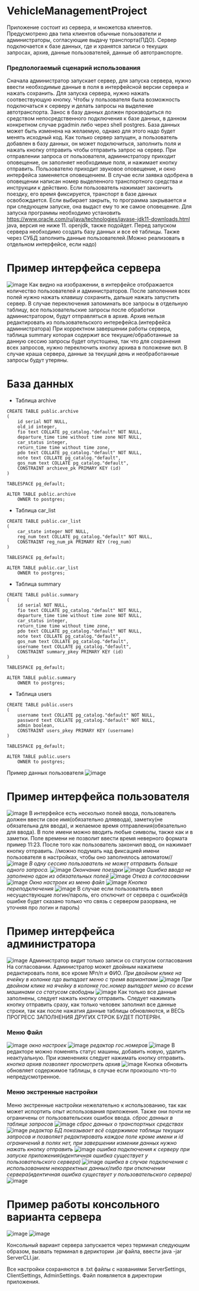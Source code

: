 # VehicleManagementProject
Приложение состоит из сервера, и множетсва клиентов. Предусмотрено два типа клиентов обычные пользователи и администраторы, согласующие выдачу транспорта(ПДО).
Сервер подключается к базе данных, где и хранятся записи о текущих запросах, архив, данные пользователей, данные об автотранспорте.
### Предпологаемый сценарий использования
Сначала администратор запускает сервер, для запуска сервера, нужно ввести необходимые данные в поля в интерфейсной версии сервера и нажать сохранить. Для запуска сервера, 
нужно нажать соотвествующую кнопку. Чтобы у пользователя была возможность подключаться к серверу и делать запросы на выделение автотранспорта. Занос в базу данных должен производиться
по средством непосредственного подключения к базе данных, в данном конкретном случае pgadmin либо через shell postgres. База данных может быть изменена на желаемую, однако для этого надо будет менять исходный код.
Как только сервер запущен, а пользователь добавлен в базу данных, он может подключиться, заполнить поля и нажать кнопку отправить чтобы отправить запрос на сервер.
При отправлении запроса от пользователя, администратору приходит оповещение, он заполняет необходимые поля, и нажимает кнопку отправить. Пользователю приходит звуковое оповещение,
и окно интерфейса заменяется оповещением. В случае если заявка одобрена в оповещении написан номер выделенного транспортного средства и инструкции к действию. Если пользователь 
нажимает закончить поездку, его время фиксируется, транспорт в базе данных освобождается. Если выбирает закрыть, то программа закрывается и при следующем запуске, она выдаст ему то же самое оповещение.
Для запуска программы необходимо установить https://www.oracle.com/ru/java/technologies/javase-jdk11-downloads.html java, версия не ниже 11.
openjdk, также подойдет.
Перед запуском сервера необходимо создать базу данных и все её таблицы. Также через СУБД заполнить данные пользователей.(Можно реализовать в отдельном интерфейсе, если надо)

# Пример интерфейса сервера
![image](https://user-images.githubusercontent.com/24436707/130604310-bb100acd-9ef7-474c-a8c1-3d4c3ecfde01.png)
Как видно на изображении, в интерфейсе отображается количество пользователей и администраторов. После заполенния всех полей нужно нажать клавишу сохранить, дальше нажать запустить сервер.
В случае переключения запоминать все запросы в отдельную таблицу, все пользовательские запросы после обработки администратором, будут отправляться в архив. Архив нельзя редактировать из пользовательского интерефейса.(интерфейса администратора)
При корректном завершении работы сервера, таблица summary которая содержит все текущие/обработанные за данную сессию запросы будет опустошена, так что для сохранения всех запросов, нужно переключить кнопку архива в положение вкл.
В случае краша сервера, данные за текущий день и необработанные запросы будут утеряны.
# База данных
* Таблица archive
```
CREATE TABLE public.archive
(
    id serial NOT NULL,
    old_id integer,
    fio text COLLATE pg_catalog."default" NOT NULL,
    departure_time time without time zone NOT NULL,
    car_status integer,
    return_time time without time zone,
    pdo text COLLATE pg_catalog."default" NOT NULL,
    note text COLLATE pg_catalog."default",
    gos_num text COLLATE pg_catalog."default",
    CONSTRAINT archieve_pk PRIMARY KEY (id)
)

TABLESPACE pg_default;

ALTER TABLE public.archive
    OWNER to postgres;
```
* Таблица car_list
```
CREATE TABLE public.car_list
(
    car_state integer NOT NULL,
    reg_num text COLLATE pg_catalog."default" NOT NULL,
    CONSTRAINT reg_num_pk PRIMARY KEY (reg_num)
)

TABLESPACE pg_default;

ALTER TABLE public.car_list
    OWNER to postgres;
```
* Таблица summary
```
CREATE TABLE public.summary
(
    id serial NOT NULL,
    fio text COLLATE pg_catalog."default" NOT NULL,
    departure_time time without time zone NOT NULL,
    car_status integer,
    return_time time without time zone,
    pdo text COLLATE pg_catalog."default" NOT NULL,
    note text COLLATE pg_catalog."default",
    gos_num text COLLATE pg_catalog."default",
    username text COLLATE pg_catalog."default",
    CONSTRAINT summary_pkey PRIMARY KEY (id)
)

TABLESPACE pg_default;

ALTER TABLE public.summary
    OWNER to postgres;
```
* Таблица users
```
CREATE TABLE public.users
(
    username text COLLATE pg_catalog."default" NOT NULL,
    password text COLLATE pg_catalog."default" NOT NULL,
    admin boolean,
    CONSTRAINT users_pkey PRIMARY KEY (username)
)

TABLESPACE pg_default;

ALTER TABLE public.users
    OWNER to postgres;
```
Пример данных пользователя
![image](https://user-images.githubusercontent.com/24436707/130606118-af0e516e-c92a-4d2f-9027-39da94c94846.png)

# Пример интерфейса пользователя
![image](https://user-images.githubusercontent.com/24436707/130606292-26e02f44-a528-46a6-91e5-ea69b20440b4.png)
В интерфейсе есть несколько полей ввода, пользователь должен ввести свое имя(обязательно дляввода), заметку(не обязательна для ввода), и желаемое время отправления(обязательно для ввода). В поле имени можно вводить любые символы, также как и в заметки. Поле времени не позволит ввести время неверного формата пример 11:23. После того как пользователь закончил ввод, он нажимает кнопку отправить. //можно подумать над фиксацией имени пользователя в настройках, чтобы оно заполнялось автоматом//
![image](https://user-images.githubusercontent.com/24436707/130607037-3e0eb61b-a43f-4fc1-bde2-ba7acd2fffa1.png)
*В одну сессию пользователь не может отправить больше одного запроса.*
![image](https://user-images.githubusercontent.com/24436707/130607049-17209ed4-68ba-4c9a-9478-3b9bb4634eed.png)
*Окончание поездки*
![image](https://user-images.githubusercontent.com/24436707/130607179-2339ad8a-0e2e-40ac-b326-13ce3d313764.png)
*Ошибка ввода не заполнено одон из обязательных полей*
![image](https://user-images.githubusercontent.com/24436707/130607355-c6528f91-6739-4004-af09-d2cd1e5530f6.png)
*Отказ в согласовании*
![image](https://user-images.githubusercontent.com/24436707/130607438-4d5b079d-6642-4639-8c4b-4b238c2fd926.png)
*Окно настроек из меню файл*
![image](https://user-images.githubusercontent.com/24436707/130607529-acbfe98d-96f3-4d9b-b322-69043929e4ac.png)
*Кнопка переподключения*
![image](https://user-images.githubusercontent.com/24436707/130607573-a2a3952a-917b-4af3-bcf1-e2e9ffa14c44.png)
В случае если пользователь ввел несуществующие логин/пароль, его отключит от сервера с ошибкой(в ошибке будет сказано только что связь с сервером разорвана, не уточняя про логин и пароль)
# Пример интерфейса администратора
![image](https://user-images.githubusercontent.com/24436707/130608324-29346ac2-626d-43bc-ab97-f375290ca6c2.png)
Администратор видит только записи со статусом согласования На согласовании. Администратор может двойным нажатием редактировать поля, все кроме №п/п и ФИО.
*При двойном клике на ячейку в колонке пдо выпадает меню с тремя вариантами*
![image](https://user-images.githubusercontent.com/24436707/130608559-f8ed1556-1999-4a42-ba3d-63a1512cd1b2.png)
*При двойном клике на ячейку в колонке гос.номер выпадает меню со всеми машинами со статусом свободны*
![image](https://user-images.githubusercontent.com/24436707/130608681-584182c3-c19a-46a3-9ab3-ff8fb587db7e.png)
Как только все данные заполнены, следует нажать кнопку отправить. Следует нажимать кнопку отправить сразу, как только человек заполнил все данные строки, так как после нажатия данные таблицы обновляются, и ВЕСЬ ПРОГРЕСС ЗАПОЛНЕНИЯ ДРУГИХ СТРОК БУДЕТ ПОТЕРЯН.
### Меню Файл
![image](https://user-images.githubusercontent.com/24436707/130608909-e9291282-536d-47ed-9b1c-d3a9dcce1f85.png)
*окно настроек*
![image](https://user-images.githubusercontent.com/24436707/130608953-55a14981-9f06-4040-af96-a8b7d24131d3.png)
*редактор гос.номеров*
![image](https://user-images.githubusercontent.com/24436707/130609015-b14c9633-591b-4b6c-8326-b2e695518774.png)
В редакторе можно поменять статус машины, добавить новую, удалить неактуальную. При изменениях следует нажимать кнопку отправить.
*кнопка архив позволяет просмотреть архив*
![image](https://user-images.githubusercontent.com/24436707/130609518-a3c7ec15-e065-4d22-935f-3c485df0abac.png)
Кнопка обновить обновляет содержимое таблицы, в случае если произошло что-то непредусмотренное.
### Меню экстренные настройки
Меню экстренные настройки нежелательно к использованию, так как может испортить опыт использования приложения. Также они почти не ограничены от пользовательских ошибок ввода.
*сброс данных в таблице запросов*
![image](https://user-images.githubusercontent.com/24436707/130609789-3ab506d5-4db4-4100-86f0-1bffa4ae574b.png)
*сброс данных о транспортных средствах*
![image](https://user-images.githubusercontent.com/24436707/130609833-be13fd68-e0d5-40bc-9d00-ccaa0153b3b5.png)
*редактор БД показывает всё содержимое таблицы текущих запросов и позволяет редактировать каждое поле кроме имени и id
ограничений в полях нет, при завершении измении данных нужно нажать кнопку отправить*
![image](https://user-images.githubusercontent.com/24436707/130609856-9993fe04-94ad-474b-9454-132a3a227e0c.png)
*ошибка подключения к серверу при запуске приложения(идентичная ошибка существует у пользовательского сервера)*
![image](https://user-images.githubusercontent.com/24436707/130610400-21344377-f82d-46e2-b8a7-e828434fd7ad.png)
*ошибка в случае подключения с использованием некорректных данных/либо при отключении сервера(идентичная ошибка существует у пользовательского сервера)*
![image](https://user-images.githubusercontent.com/24436707/130610596-e18b2794-6809-4556-92d7-fe7a14b04dd9.png)

# Пример работы консольного варианта сервера
![image](https://user-images.githubusercontent.com/24436707/130615219-c94a2a84-839a-4b48-91bc-9ec7c038ecc5.png)
![image](https://user-images.githubusercontent.com/24436707/130615397-498cfee2-c5ae-45d5-9c4e-675bf528c347.png)

Консольный вариант сервера запускается через терминал следующим образом, вызвать терминал в дериктории .jar файла, ввести java -jar ServerCLI.jar.


Все настройки сохраняются в .txt файлы с названиями ServerSettings, ClientSettings, AdminSettings. Файл появляется в директории приложения.



